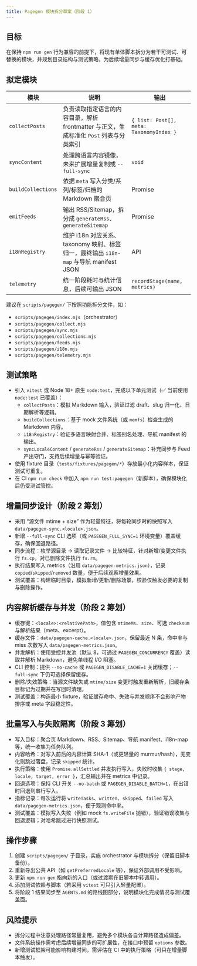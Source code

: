 ```yaml
---
title: Pagegen 模块拆分草案（阶段 1）
---
```


## 目标

在保持 `npm run gen` 行为兼容的前提下，将现有单体脚本拆分为若干可测试、可替换的模块，并规划目录结构与测试策略，为后续增量同步与缓存优化打基础。

## 拟定模块

| 模块 | 说明 | 输出 |
| --- | --- | --- |
| `collectPosts` | 负责读取指定语言的内容目录，解析 frontmatter 与正文，生成标准化 `Post` 列表与分类索引 | `{ list: Post[], meta: TaxonomyIndex }` |
| `syncContent` | 处理跨语言内容镜像，未来扩展增量复制或 `--full-sync` | `void` |
| `buildCollections` | 依据 `meta` 写入分类/系列/标签/归档的 Markdown 聚合页 | Promise |
| `emitFeeds` | 输出 RSS/Sitemap，拆分成 `generateRss`、`generateSitemap` | Promise |
| `i18nRegistry` | 维护 i18n 对应关系、taxonomy 映射、标签归一，最终输出 `i18n-map` 与导航 manifest JSON | API |
| `telemetry` | 统一阶段耗时与统计信息，后续可输出 JSON | `recordStage(name, metrics)` |

建议在 `scripts/pagegen/` 下按照功能拆分文件，如：

- `scripts/pagegen/index.mjs`（orchestrator）
- `scripts/pagegen/collect.mjs`
- `scripts/pagegen/sync.mjs`
- `scripts/pagegen/collections.mjs`
- `scripts/pagegen/feeds.mjs`
- `scripts/pagegen/i18n.mjs`
- `scripts/pagegen/telemetry.mjs`

## 测试策略

- 引入 `vitest` 或 Node 18+ 原生 `node:test`，完成以下单元测试（✅ 当前使用 `node:test` 已覆盖）：
  - `collectPosts`：模拟 Markdown 输入，验证过滤 draft、slug 归一化、日期解析等逻辑。
  - `buildCollections`：基于 mock 文件系统（或 `memfs`）检查生成的 Markdown 内容。
  - `i18nRegistry`：验证多语言映射合并、标签别名处理、导航 manifest 的输出。
  - `syncLocaleContent` / `generateRss` / `generateSitemap`：补充同步与 Feed 产出守门，支持后续增量与幂等验证。
- 使用 fixture 目录（`tests/fixtures/pagegen/*`）存放最小化内容样本，保证测试可重复。
- 在 CI `npm run check` 中加入 `npm run test:pagegen`（新脚本），确保模块化后仍受测试管控。

## 增量同步设计（阶段 2 筹划）

- 采用 “源文件 mtime + size” 作为轻量特征，将每轮同步时的快照写入 `data/pagegen-sync.<locale>.json`。
- 新增 `--full-sync` CLI 选项（或 `PAGEGEN_FULL_SYNC=1` 环境变量）覆盖缓存，确保回退路径。
- 同步流程：枚举源目录 → 读取记录文件 → 比较特征，针对新增/变更文件执行 `fs.cp`，对已删除文件执行 `fs.rm`。
- 执行结果写入 metrics（沿用 `data/pagegen-metrics.json`），记录 `copied`/`skipped`/`removed` 数量，便于后续观察增量效果。
- 测试覆盖：构建临时目录，模拟新增/更新/删除场景，校验仅触发必要的复制与删除操作。

## 内容解析缓存与并发（阶段 2 筹划）

- 缓存键：`<locale>:<relativePath>`，值包含 `mtimeMs`、`size`、可选 `checksum` 与解析结果（meta、excerpt）。
- 缓存文件：`data/pagegen-cache.<locale>.json`，保留最近 N 条，命中率与 miss 次数写入 `data/pagegen-metrics.json`。
- 并发解析：使用受控并发池（默认 8，可通过 `PAGEGEN_CONCURRENCY` 覆盖）读取并解析 Markdown，避免单线程 I/O 阻塞。
- CLI 控制：提供 `--no-cache` 或 `PAGEGEN_DISABLE_CACHE=1` 关闭缓存；`--full-sync` 下仍可选择保留缓存。
- 删除/失效策略：当源文件缺失或 `mtime/size` 变更时触发重新解析，旧缓存条目标记为过期并在写回时清理。
- 测试覆盖：构造最小 fixture，验证缓存命中、失效与并发顺序不会影响产物排序或 meta 字段稳定性。

## 批量写入与失败隔离（阶段 3 筹划）

- 写入目标：聚合页 Markdown、RSS、Sitemap、导航 manifest、i18n-map 等，统一收集为任务队列。
- 内容哈希：对写入前后的内容计算 SHA-1（或更轻量的 murmur/hash），无变化则跳过落盘，记录 `skipped` 统计。
- 执行策略：使用 `Promise.allSettled` 并发执行写入，失败时收集 `{ stage, locale, target, error }`，汇总输出并在 metrics 中记录。
- 回退选项：保持 CLI 开关 `--no-batch` 或 `PAGEGEN_DISABLE_BATCH=1`，在出错时回退到串行写入。
- 指标记录：每次运行将 `writeTasks`、`written`、`skipped`、`failed` 写入 `data/pagegen-metrics.json`，便于观测命中率。
- 测试覆盖：模拟写入失败（例如 mock `fs.writeFile` 抛错），验证错误收集与回退逻辑；对哈希跳过进行快照测试。
## 操作步骤

1. 创建 `scripts/pagegen/` 子目录，实施 orchestrator 与模块拆分（保留旧脚本备份）。
2. 重新导出公共 API（如 `getPreferredLocale` 等），保证外部调用不受影响。
3. 更新 `npm run gen` 指向新的入口（或过渡期在旧脚本中转调用）。
4. 添加测试依赖与脚本（若采用 `vitest` 可只引入轻量配置）。
5. 将阶段 1 结果同步至 `AGENTS.md` 的路线图部分，说明模块化完成情况与测试覆盖面。

## 风险提示

- 拆分过程中注意处理路径常量复用，避免多个模块各自计算路径造成偏差。
- 文件系统操作需考虑后续增量同步的可扩展性，在接口中预留 `options` 参数。
- 新增测试框架可能影响构建时间，需评估在 CI 中的执行策略（可只在增量脚本触发）。
